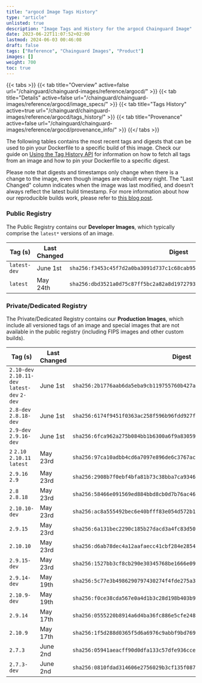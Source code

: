 ```yaml
---
title: "argocd Image Tags History"
type: "article"
unlisted: true
description: "Image Tags and History for the argocd Chainguard Image"
date: 2023-06-22T11:07:52+02:00
lastmod: 2024-06-03 00:46:08
draft: false
tags: ["Reference", "Chainguard Images", "Product"]
images: []
weight: 700
toc: true
---
```


{{< tabs >}}
{{< tab title="Overview" active=false url="/chainguard/chainguard-images/reference/argocd/" >}}
{{< tab title="Details" active=false url="/chainguard/chainguard-images/reference/argocd/image_specs/" >}}
{{< tab title="Tags History" active=true url="/chainguard/chainguard-images/reference/argocd/tags_history/" >}}
{{< tab title="Provenance" active=false url="/chainguard/chainguard-images/reference/argocd/provenance_info/" >}}
{{</ tabs >}}

The following tables contains the most recent tags and digests that can be used to pin your Dockerfile to a specific build of this image. Check our guide on [Using the Tag History API](/chainguard/chainguard-images/using-the-tag-history-api/) for information on how to fetch all tags from an image and how to pin your Dockerfile to a specific digest.

Please note that digests and timestamps only change when there is a change to the image, even though images are rebuilt every night. The "Last Changed" column indicates when the image was last modified, and doesn't always reflect the latest build timestamp. For more information about how our reproducible builds work, please refer to [this blog post](https://www.chainguard.dev/unchained/reproducing-chainguards-reproducible-image-builds).

### Public Registry
The Public Registry contains our **Developer Images**, which typically comprise the `latest*` versions of an image.

| Tag (s)       | Last Changed | Digest                                                                    |
|---------------|--------------|---------------------------------------------------------------------------|
|  `latest-dev` | June 1st     | `sha256:f3453c45f7d2a0ba3091d737c1c68cab952d277dd17b6af2f61d944fa17f8bc7` |
|  `latest`     | May 24th     | `sha256:dbd3521a0d75c87ff5bc2a82a8d1972793fb69151f4c6a04dae6ae2ed16caf78` |


### Private/Dedicated Registry
The Private/Dedicated Registry contains our **Production Images**, which include all versioned tags of an image and special images that are not available in the public registry (including FIPS images and other custom builds).

| Tag (s)                                        | Last Changed | Digest                                                                    |
|------------------------------------------------|--------------|---------------------------------------------------------------------------|
|  `2.10-dev` `2.10.11-dev` `latest-dev` `2-dev` | June 1st     | `sha256:2b1776aab6da5eba9cb119755760b427a199629ec444dd4f167c1658dd49d6a3` |
|  `2.8-dev` `2.8.18-dev`                        | June 1st     | `sha256:6174f9451f0363ac258f596b96fdd927f2977bf1f611a7327542e379503c56f7` |
|  `2.9-dev` `2.9.16-dev`                        | June 1st     | `sha256:6fca962a275b084bb1b6300a6f9a830593addb36c79cccd9bd15cc992099d707` |
|  `2` `2.10` `2.10.11` `latest`                 | May 23rd     | `sha256:97ca10adbb4cd6a7097e896de6c3767ac344cb77c22d90cc3df50438d2087698` |
|  `2.9.16` `2.9`                                | May 23rd     | `sha256:2908b7f0ebf4bfa81b73c38bba7ca93464c3d171f0c2800bfc1af873d3d40002` |
|  `2.8` `2.8.18`                                | May 23rd     | `sha256:58466e091569ed884bbd8cb0d7b76ac46bd6c3ccbfb87cf12482c0915898071f` |
|  `2.10.10-dev`                                 | May 23rd     | `sha256:ac8a555492bec6e40bfff83e054d572b1c79f3123d2460ecafb7ea088c3ffbb7` |
|  `2.9.15`                                      | May 23rd     | `sha256:6a131bec2290c185b27dacd3a4fc83d5054dab9690fbfce39bb5f0d64fe06e43` |
|  `2.10.10`                                     | May 23rd     | `sha256:d6ab78dec4a12aafaecc41cbf284e2854207ef08580167f6bcb6a8397ffc2768` |
|  `2.9.15-dev`                                  | May 23rd     | `sha256:1527bb3cf8cb290e30345768be1666e092fc9d4868fbe55e54cd9004824eb911` |
|  `2.9.14-dev`                                  | May 19th     | `sha256:5c77e3b4986290797430274f4fde275a3b6ecfb927ccee137aa0476dca2cc1b0` |
|  `2.10.9-dev`                                  | May 19th     | `sha256:f0ce38cda567e0a4d1b3c28d198b403b93259d4f5428c8ce01279c21ba58f526` |
|  `2.9.14`                                      | May 17th     | `sha256:0555220b8914a6d4ba36fc886e5cfe2484b49958c395cadb9822b94173fcacf0` |
|  `2.10.9`                                      | May 17th     | `sha256:1f5d288d0365f5d6a6976c9abbf9bd76902749ac21c735ffdf045acb3f96f2d1` |
|  `2.7.3`                                       | June 2nd     | `sha256:05941aeacff90d0dfa133c57dfe936ccecf1d3e50c4c084d10b3d3223a54a59f` |
|  `2.7.3-dev`                                   | June 2nd     | `sha256:0810fdad314606e2756029b3cf135f087938e75de6bf7a88f3684983ceaa78ae` |

